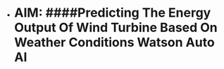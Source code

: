 * # AIM: ####Predicting The Energy Output Of Wind Turbine Based On Weather Conditions Watson Auto AI
